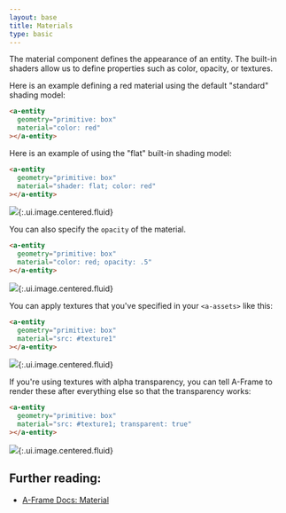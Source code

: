 ```yaml
---
layout: base
title: Materials
type: basic
---
```


The material component defines the appearance of an entity. The built-in shaders allow us to define properties such as color, opacity, or textures.

Here is an example defining a red material using the default "standard" shading model:

```html
<a-entity
  geometry="primitive: box"
  material="color: red"
></a-entity>
```

Here is an example of using the "flat" built-in shading model:

```html
<a-entity
  geometry="primitive: box"
  material="shader: flat; color: red"
></a-entity>
```

![](https://i.imgur.com/ACP2Ekl.png){:.ui.image.centered.fluid}

You can also specify the `opacity` of the material.

```html
<a-entity
  geometry="primitive: box"
  material="color: red; opacity: .5"
></a-entity>
```

![](https://i.imgur.com/3EvCSMg.png){:.ui.image.centered.fluid}

You can apply textures that you've specified in your `<a-assets>` like this:

```html
<a-entity
  geometry="primitive: box"
  material="src: #texture1"
></a-entity>
```

![](https://i.imgur.com/Relfn7S.png){:.ui.image.centered.fluid}

If you're using textures with alpha transparency, you can tell A-Frame to render these after everything else so that the transparency works:

```html
<a-entity
  geometry="primitive: box"
  material="src: #texture1; transparent: true"
></a-entity>
```

![](https://i.imgur.com/cUkAuI5.png){:.ui.image.centered.fluid}

## Further reading:

- [A-Frame Docs: Material](https://aframe.io/docs/0.2.0/components/material.html)
